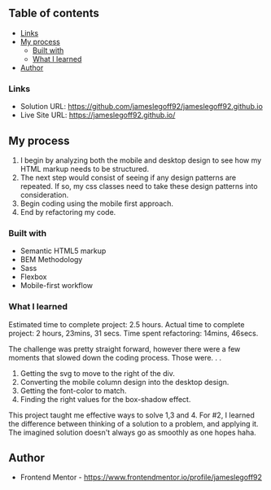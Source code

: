 ## Table of contents
  - [Links](#links)
- [My process](#my-process)
  - [Built with](#built-with)
  - [What I learned](#what-i-learned)
- [Author](#author)


### Links

- Solution URL: https://github.com/jameslegoff92/jameslegoff92.github.io
- Live Site URL: https://jameslegoff92.github.io/

## My process

1. I begin by analyzing both the mobile and desktop design to see how my HTML markup needs to be structured.
3. The next step would consist of seeing if any design patterns are repeated. If so, my css classes need to take these design patterns into consideration.
4. Begin coding using the mobile first approach.
5. End by refactoring my code.

### Built with

- Semantic HTML5 markup
- BEM Methodology
- Sass
- Flexbox
- Mobile-first workflow

### What I learned

Estimated time to complete project: 2.5 hours.
Actual time to complete project: 2 hours, 23mins, 31 secs.
Time spent refactoring: 14mins, 46secs.

The challenge was pretty straight forward, however there were a few moments that slowed down the coding process. Those were. . . 

  1. Getting the svg to move to the right of the div.
  2. Converting the mobile column design into the desktop design.
  3. Getting the font-color to match.
  4. Finding the right values for the box-shadow effect.

This project taught me effective ways to solve 1,3 and 4. For #2, I learned the difference between thinking of a solution to a problem, and applying it. The imagined solution doesn't always go as smoothly as one hopes haha.

## Author

- Frontend Mentor - https://www.frontendmentor.io/profile/jameslegoff92
